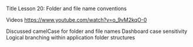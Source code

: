 Title
Lesson 20: Folder and file name conventions

Videos
https://www.youtube.com/watch?v=o_9vM2kqO-0

Discussed
	camelCase for folder and file names
	Dashboard case sensitivity
	Logical branching within application folder structures